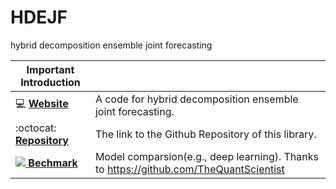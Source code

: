 # HDEJF
hybrid decomposition ensemble joint forecasting





| Important Introduction                               |                                                                      |
| --------------------------------------------- | -------------------------------------------------------------------- |
| :computer: **[Website]**                      | A code for hybrid decomposition ensemble joint forecasting.|
| :octocat: **[Repository]**                    | The link to the Github Repository of this library.                   |
| [![][Slack Logo] **Bechmark**][Bechmark]    | Model comparsion(e.g., deep learning). Thanks to https://github.com/TheQuantScientist          |

[Website]: https://github.com/zhxmdy/HDEJF
[Repository]: https://github.com/zhxmdy/HDEJF
[Slack Logo]: https://github.com/sdv-dev/SDV/blob/stable/docs/images/slack.png
[Bechmark]: https://github.com/TheQuantScientist/LiteFormer
